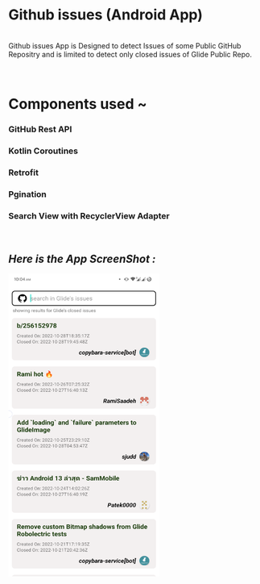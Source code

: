 # Github issues (Android App)
<br />
Github issues App is Designed to detect Issues of some Public GitHub Repositry 
and is limited to detect only closed issues of Glide Public Repo.
<br />
<br />
<br />

# Components used ~
###  GitHub Rest API
###  Kotlin Coroutines
###  Retrofit
###  Pgination
###  Search View with RecyclerView Adapter
<br />

## *Here is the App ScreenShot :*
<img src="https://github.com/anshu-himanshu/Github-Issues/blob/2d0b7b09ddfcf99071494a1c041d149d5bd16c37/Screenshot_20221030-100400_GitHub%20Issues.png" width="300" height="600" />
